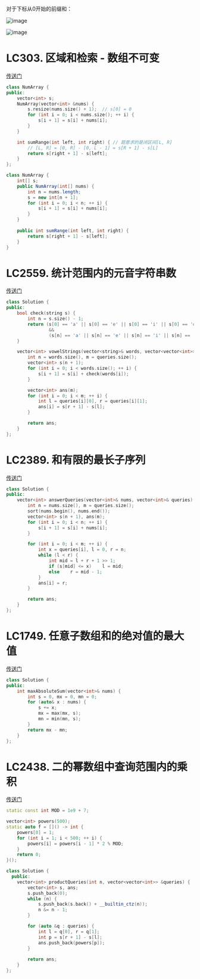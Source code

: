 对于下标从0开始的前缀和：

![image](https://github.com/user-attachments/assets/597d4aed-085d-43b2-b1b8-961dc5b82c9b)

![image](https://github.com/user-attachments/assets/5212cdc7-819e-4a76-a173-682535c73bfe)


# LC303. 区域和检索 - 数组不可变
[传送门](https://leetcode.cn/problems/range-sum-query-immutable/description/)

```C++
class NumArray {
public:
    vector<int> s;
    NumArray(vector<int> &nums) {
        s.resize(nums.size() + 1);  // s[0] = 0
        for (int i = 0; i < nums.size(); ++ i) {
            s[i + 1] = s[i] + nums[i];
        }
    }

    int sumRange(int left, int right) { // 题意求的是闭区间[L, R]
        // [L, R] = [0, R] - [0, L - 1] = s[R + 1] - s[L]
        return s[right + 1] - s[left];
    }
};
```
```java
class NumArray {
    int[] s;
    public NumArray(int[] nums) {
        int n = nums.length;
        s = new int[n + 1];
        for (int i = 0; i < n; ++ i) {
            s[i + 1] = s[i] + nums[i];
        }
    }
    
    public int sumRange(int left, int right) {
        return s[right + 1] - s[left];
    }
}
```

# LC2559. 统计范围内的元音字符串数
[传送门](https://leetcode.cn/problems/count-vowel-strings-in-ranges/description/)

```C++
class Solution {
public:
    bool check(string s) {
        int n = s.size() - 1;
        return (s[0] == 'a' || s[0] == 'e' || s[0] == 'i' || s[0] == 'o' || s[0] == 'u')
                &&
                (s[n] == 'a' || s[n] == 'e' || s[n] == 'i' || s[n] == 'o' || s[n] == 'u');
    }

    vector<int> vowelStrings(vector<string>& words, vector<vector<int>>& queries) {
        int n = words.size(), m = queries.size();
        vector<int> s(n + 1);
        for (int i = 0; i < words.size(); ++ i) {
            s[i + 1] = s[i] + check(words[i]);
        }

        vector<int> ans(m);
        for (int i = 0; i < m; ++ i) {
            int l = queries[i][0], r = queries[i][1];
            ans[i] = s[r + 1] - s[l];
        }

        return ans;
    }
};
```

# LC2389. 和有限的最长子序列
[传送门](https://leetcode.cn/problems/longest-subsequence-with-limited-sum/description/)
```C++
class Solution {
public:
    vector<int> answerQueries(vector<int>& nums, vector<int>& queries) {
        int n = nums.size(), m = queries.size();
        sort(nums.begin(), nums.end());
        vector<int> s(n + 1), ans(m);
        for (int i = 0; i < n; ++ i) {
            s[i + 1] = s[i] + nums[i];
        }   

        for (int i = 0; i < m; ++ i) {
            int x = queries[i], l = 0, r = n;
            while (l < r) {
                int mid = l + r + 1 >> 1;
                if (s[mid] <= x)    l = mid;
                else    r = mid - 1;
            }
            ans[i] = r;
        }

        return ans;
    }
};
```

# LC1749. 任意子数组和的绝对值的最大值
[传送门](https://leetcode.cn/problems/maximum-absolute-sum-of-any-subarray/description/)

```C++
class Solution {
public:
    int maxAbsoluteSum(vector<int>& nums) {
        int s = 0, mx = 0, mn = 0;
        for (auto& x : nums) {
            s += x;
            mx = max(mx, s);
            mn = min(mn, s);
        }
        return mx - mn;
    }
};
```

# LC2438. 二的幂数组中查询范围内的乘积
[传送门](https://leetcode.cn/problems/range-product-queries-of-powers/description/)

```C++
static const int MOD = 1e9 + 7;

vector<int> powers(500);
static auto f = []() -> int {
    powers[0] = 1;
    for (int i = 1; i < 500; ++ i) {
        powers[i] = powers[i - 1] * 2 % MOD;
    }
    return 0;
}();

class Solution {
  public:
    vector<int> productQueries(int n, vector<vector<int>> &queries) {
        vector<int> s, ans;
        s.push_back(0);
        while (n) {
            s.push_back(s.back() + __builtin_ctz(n));
            n &= n - 1;
        }

        for (auto &q : queries) {
            int l = q[0], r = q[1];
            int p = s[r + 1] - s[l];
            ans.push_back(powers[p]);
        }
        
        return ans;
    }
};
```
